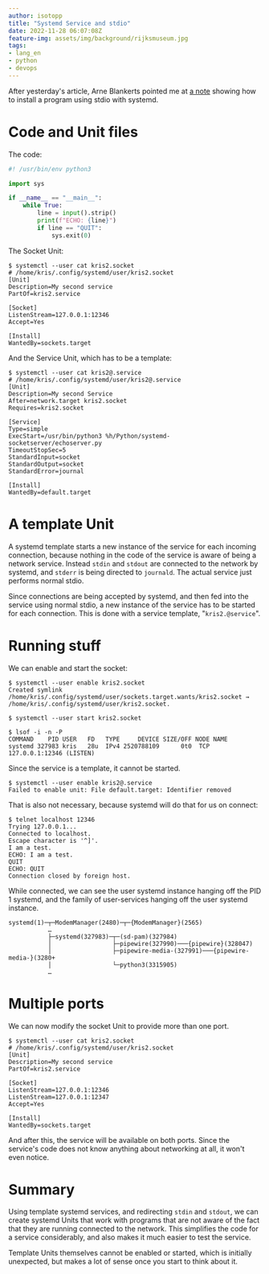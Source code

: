 ```yaml
---
author: isotopp
title: "Systemd Service and stdio"
date: 2022-11-28 06:07:08Z
feature-img: assets/img/background/rijksmuseum.jpg
tags:
- lang_en
- python
- devops
---
```


After yesterday's article, Arne Blankerts pointed me at 
[a note](https://edit.thephp.cc/s/3MqWPLAJW#)
showing how to install a program using stdio with systemd.

# Code and Unit files

The code:

```python
#! /usr/bin/env python3

import sys

if __name__ == "__main__":
    while True:
        line = input().strip()
        print(f"ECHO: {line}")
        if line == "QUIT":
            sys.exit(0)
```

The Socket Unit:

```console
$ systemctl --user cat kris2.socket
# /home/kris/.config/systemd/user/kris2.socket
[Unit]
Description=My second service
PartOf=kris2.service

[Socket]
ListenStream=127.0.0.1:12346
Accept=Yes

[Install]
WantedBy=sockets.target
```

And the Service Unit, which has to be a template:

```console
$ systemctl --user cat kris2@.service
# /home/kris/.config/systemd/user/kris2@.service
[Unit]
Description=My second Service
After=network.target kris2.socket
Requires=kris2.socket

[Service]
Type=simple
ExecStart=/usr/bin/python3 %h/Python/systemd-socketserver/echoserver.py
TimeoutStopSec=5
StandardInput=socket
StandardOutput=socket
StandardError=journal

[Install]
WantedBy=default.target
```

# A template Unit

A systemd template starts a new instance of the service for each incoming connection, because nothing in the code of the service is aware of being a network service.
Instead `stdin` and `stdout` are connected to the network by systemd, and `stderr` is being directed to `journald`.
The actual service just performs normal stdio.

Since connections are being accepted by systemd, and then fed into the service using normal stdio, a new instance of the service has to be started for each connection.
This is done with a service template, "`kris2.@service`".

# Running stuff

We can enable and start the socket:

```console
$ systemctl --user enable kris2.socket
Created symlink /home/kris/.config/systemd/user/sockets.target.wants/kris2.socket → /home/kris/.config/systemd/user/kris2.socket.

$ systemctl --user start kris2.socket

$ lsof -i -n -P
COMMAND    PID USER   FD   TYPE     DEVICE SIZE/OFF NODE NAME
systemd 327983 kris   28u  IPv4 2520788109      0t0  TCP 127.0.0.1:12346 (LISTEN)
```

Since the service is a template, it cannot be started.

```console
$ systemctl --user enable kris2@.service
Failed to enable unit: File default.target: Identifier removed
```

That is also not necessary, because systemd will do that for us on connect:

```console
$ telnet localhost 12346
Trying 127.0.0.1...
Connected to localhost.
Escape character is '^]'.
I am a test.
ECHO: I am a test.
QUIT
ECHO: QUIT
Connection closed by foreign host.
```

While connected, we can see the user systemd instance hanging off the PID 1 systemd, and the family of user-services hanging off the user systemd instance.

```console
systemd(1)─┬─ModemManager(2480)─┬─{ModemManager}(2565)
           …
           ├─systemd(327983)─┬─(sd-pam)(327984)
           │                 ├─pipewire(327990)───{pipewire}(328047)
           │                 ├─pipewire-media-(327991)───{pipewire-media-}(3280+
           │                 └─python3(3315905)
           …
```

# Multiple ports

We can now modify the socket Unit to provide more than one port.

```console
$ systemctl --user cat kris2.socket
# /home/kris/.config/systemd/user/kris2.socket
[Unit]
Description=My second service
PartOf=kris2.service

[Socket]
ListenStream=127.0.0.1:12346
ListenStream=127.0.0.1:12347
Accept=Yes

[Install]
WantedBy=sockets.target
```

And after this, the service will be available on both ports.
Since the service's code does not know anything about networking at all, it won't even notice.

# Summary

Using template systemd services, and redirecting `stdin` and `stdout`, we can create systemd Units that work with programs that are not aware of the fact that they are running connected to the network.
This simplifies the code for a service considerably, and also makes it much easier to test the service.

Template Units themselves cannot be enabled or started, which is initially unexpected, but makes a lot of sense once you start to think about it. 
